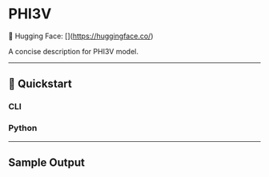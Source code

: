 # PHI3V
🔗 Hugging Face: \[\](https://huggingface.co/)

A concise description for PHI3V model.

---
## 🚀 Quickstart

### CLI


### Python


---
## Sample Output

